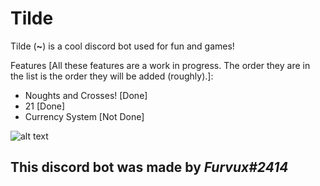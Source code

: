 Tilde 
=
Tilde (**~**) is a cool discord bot used for fun and games!

Features [All these features are a work in progress. The order they are in the list is the order they will be added (roughly).]:
  -  Noughts and Crosses! [Done]
  -  21 [Done]
  -  Currency System [Not Done]
  
  
![alt text][logo]

[logo]: https://cdn.glitch.com/7c08abf0-ddf5-47e3-9799-3511737f8af0%2Fimage.png?1520494401370 "Tilder"

This discord bot was made by _Furvux#2414_
------------------------------------------